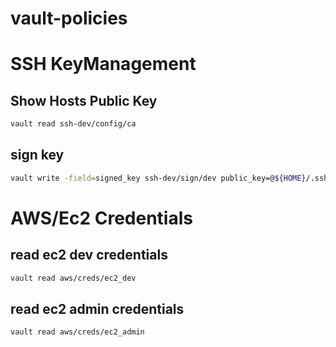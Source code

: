 # vault-policies

# SSH KeyManagement
## Show Hosts Public Key
```bash
vault read ssh-dev/config/ca
```

## sign key
```bash
vault write -field=signed_key ssh-dev/sign/dev public_key=@${HOME}/.ssh/id_rsa.pub
```

# AWS/Ec2 Credentials
## read ec2 dev credentials
```bash
vault read aws/creds/ec2_dev
```

## read ec2 admin credentials
```bash
vault read aws/creds/ec2_admin
```
